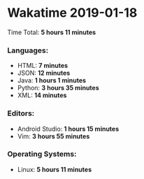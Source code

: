 # Wakatime 2019-01-18

Time Total: **5 hours 11 minutes**

### Languages:
- HTML: **7 minutes** 
- JSON: **12 minutes** 
- Java: **1 hours 1 minutes** 
- Python: **3 hours 35 minutes** 
- XML: **14 minutes** 

### Editors:
- Android Studio: **1 hours 15 minutes** 
- Vim: **3 hours 55 minutes** 

### Operating Systems:
- Linux: **5 hours 11 minutes** 

